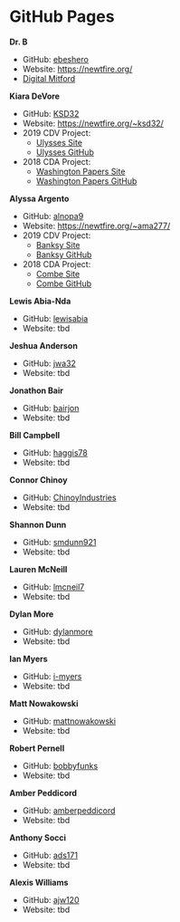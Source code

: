 # GitHub Pages

**Dr. B**
* GitHub: [ebeshero](https://github.com/ebeshero)
* Website: https://newtfire.org/
* [Digital Mitford](https://digitalmitford.org/)

**Kiara DeVore**
* GitHub: [KSD32](https://github.com/KSD32)
* Website: https://newtfire.org/~ksd32/
* 2019 CDV Project:
  * [Ulysses Site](https://ulysses.newtfire.org/)
  * [Ulysses GitHub](https://github.com/frabbitry/Ulysses)
* 2018 CDA Project: 
  * [Washington Papers Site](http://washington.newtfire.org/)
  * [Washington Papers GitHub](https://github.com/KSD32/George-Washington-Diaries-)

**Alyssa Argento**
* GitHub: [alnopa9](https://github.com/alnopa9)
* Website: https://newtfire.org/~ama277/
* 2019 CDV Project:
  * [Banksy Site](http://banksy.newtfire.org/)
  * [Banksy GitHub](https://github.com/alnopa9/Banksy)
* 2018 CDA Project:
  * [Combe Site](http://combe.newtfire.org/)
  * [Combe GitHub](https://github.com/dorothealint/William_Combe_Works)


**Lewis Abia-Nda**
* GitHub: [lewisabia](https://github.com/lewisabia)
* Website: tbd

**Jeshua Anderson**
* GitHub: [jwa32](https://github.com/jwa32)
* Website: tbd


**Jonathon Bair**
* GitHub: [bairjon](https://github.com/bairjon)
* Website: tbd

**Bill Campbell**
* GitHub: [haggis78](https://github.com/haggis78)
* Website: tbd

**Connor Chinoy**
* GitHub: [ChinoyIndustries](https://github.com/ChinoyIndustries)
* Website: tbd

**Shannon Dunn**
* GitHub: [smdunn921](https://github.com/smdunn921)
* Website: tbd

**Lauren McNeill**
* GitHub: [lmcneil7](https://github.com/lmcneil7)
* Website: tbd

**Dylan More**
* GitHub: [dylanmore](https://github.com/dylanmore)
* Website: tbd

**Ian Myers**
* GitHub: [i-myers](https://github.com/i-myers)
* Website: tbd

**Matt Nowakowski**
* GitHub: [mattnowakowski](https://github.com/mattnowakowski)
* Website: tbd

**Robert Pernell**
* GitHub: [bobbyfunks](https://github.com/bobbyfunks)
* Website: tbd

**Amber Peddicord**
* GitHub: [amberpeddicord](https://github.com/amberpeddicord)
* Website: tbd

**Anthony Socci**
* GitHub: [ads171](https://github.com/ads171)
* Website: tbd

**Alexis Williams**
* GitHub: [ajw120](https://github.com/ajw120)
* Website: tbd
